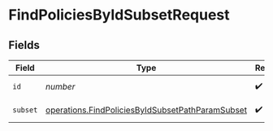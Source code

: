 # FindPoliciesByIdSubsetRequest


## Fields

| Field                                                                                                                       | Type                                                                                                                        | Required                                                                                                                    | Description                                                                                                                 |
| --------------------------------------------------------------------------------------------------------------------------- | --------------------------------------------------------------------------------------------------------------------------- | --------------------------------------------------------------------------------------------------------------------------- | --------------------------------------------------------------------------------------------------------------------------- |
| `id`                                                                                                                        | *number*                                                                                                                    | :heavy_check_mark:                                                                                                          | ID to filter by                                                                                                             |
| `subset`                                                                                                                    | [operations.FindPoliciesByIdSubsetPathParamSubset](../../../sdk/models/operations/findpoliciesbyidsubsetpathparamsubset.md) | :heavy_check_mark:                                                                                                          | Subset to filter by                                                                                                         |